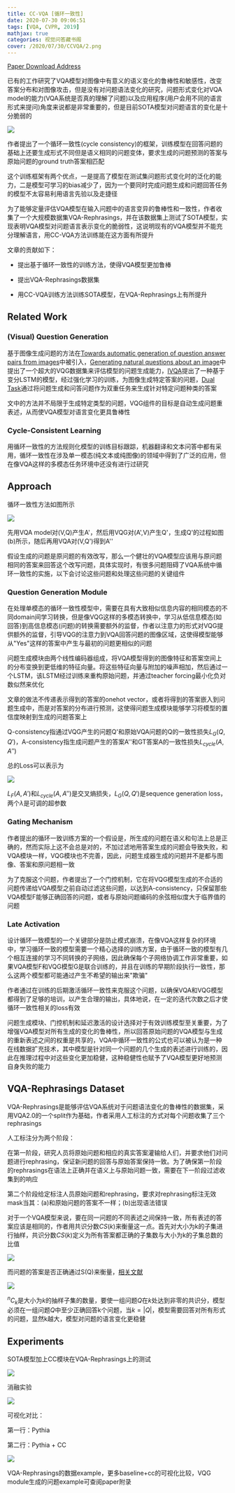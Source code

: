 ```yaml
---
title: CC-VQA [循环一致性]
date: 2020-07-30 09:06:51
tags: [VQA, CVPR, 2019]
mathjax: true
categories: 视觉问答藏书阁
cover: /2020/07/30/CCVQA/2.png
---
```

[Paper Download Address](https://arxiv.org/abs/1902.05660v1)

已有的工作研究了VQA模型对图像中有意义的语义变化的鲁棒性和敏感性，改变答案分布和对图像攻击，但是没有对问题语法变化的研究，问题形式变化对VQA model的能力(VQA系统是否真的理解了问题)以及应用程序(用户会用不同的语言形式来提问)角度来说都是非常重要的，但是目前SOTA模型对问题语言的变化是十分脆弱的

![](1.png)

作者提出了一个循环一致性(cycle consistency)的框架，训练模型在回答问题的基础上还要生成形式不同但是语义相同的问题变体，要求生成的问题预测的答案与原始问题的ground truth答案相匹配

这个训练框架有两个优点，一是提高了模型在测试集问题形式变化时的泛化的能力，二是模型可学习的bias减少了，因为一个要同时完成问题生成和问题回答任务的模型不太容易利用语言先验以及走捷径

为了能够定量评估VQA模型在输入问题中的语言变异的鲁棒性和一致性，作者收集了一个大规模数据集VQA-Rephrasings，并在该数据集上测试了SOTA模型，实现表明VQA模型对问题语言表示变化的脆弱性，这说明现有的VQA模型并不能充分理解语言，用CC-VQA方法训练能在这方面有所提升

文章的贡献如下：

* 提出基于循环一致性的训练方法，使得VQA模型更加鲁棒

* 提出VQA-Rephrasings数据集

* 用CC-VQA训练方法训练SOTA模型，在VQA-Rephrasings上有所提升

## Related Work

### (Visual) Question Generation

基于图像生成问题的方法在[Towards automatic generation of question answer pairs from images][1]中被引入，[Generating natural questions about an image][2]中提出了一个超大的VQG数据集来评估模型的问题生成能力，[IVQA][3]提出了一种基于变分LSTM的模型，经过强化学习的训练，为图像生成特定答案的问题，[Dual Task][4]通过将问题生成和问答问题作为双重任务来生成针对特定问题种类的答案

[1]:https://imatge.upc.edu/web/sites/default/files/pub/xMora.pdf
[2]:https://arxiv.org/abs/1603.06059v1
[3]:https://arxiv.org/abs/1710.03370
[4]:https://arxiv.org/abs/1709.07192v1

文中的方法并不局限于生成特定类型的问题，VQG组件的目标是自动生成问题重表述，从而使VQA模型对语言变化更具鲁棒性

### Cycle-Consistent Learning

用循环一致性的方法规则化模型的训练目标跟踪，机器翻译和文本问答中都有采用，循环一致性在涉及单一模态(纯文本或纯图像)的领域中得到了广泛的应用，但在像VQA这样的多模态任务环境中还没有进行过研究

## Approach

循环一致性方法如图所示

![](2.png)

先用VQA model对(V,Q)产生A'，然后用VQG对(A',V)产生Q'，生成Q'的过程如图(b)所示，随后再用VQA对(V,Q')得到A''

假设生成的问题是原问题的有效改写，那么一个健壮的VQA模型应该用与原问题相同的答案来回答这个改写问题，具体实现时，有很多问题阻碍了VQA系统中循环一致性的实施，以下会讨论这些问题和处理这些问题的关键组件

### Question Generation Module

在处理单模态的循环一致性模型中，需要在具有大致相似信息内容的相同模态的不同domain间学习转换，但是像VQG这样的多模态转换中，学习从低信息模态(如回答)到高信息模态(问题)的转换需要额外的监督，作者以注意力的形式对VQG提供额外的监督，引导VQG的注意力到VQA回答问题的图像区域，这使得模型能够从"Yes"这样的答案中产生与最初的问题更相似的问题

问题生成模块由两个线性编码器组成，将VQA模型得到的图像特征和答案空间上的分布变换到更低维的特征向量。将这些特征向量与附加的噪声相加，然后通过一个LSTM，该LSTM经过训练来重构原始问题，并通过teacher forcing最小化负对数似然来优化

文章的做法不传递表示得到的答案的onehot vector，或者将得到的答案嵌入到问题生成中，而是对答案的分布进行预测，这使得问题生成模块能够学习将模型的置信度映射到生成的问题答案上

Q-consistency指通过VQG产生的问题Q'和原始VQA问题的Q的一致性损失$L_G(Q,Q')$，A-consistency指生成问题产生的答案A''和GT答案A的一致性损失$L_{cycle}(A,A'')$

总的Loss可以表示为

![](3.png)

$L_F(A,A')$和$L_{cycle}(A,A'')$是交叉熵损失，$L_G(Q,Q')$是sequence generation loss，两个$\lambda$是可调的超参数

### Gating Mechanism

作者提出的循环一致训练方案的一个假设是，所生成的问题在语义和句法上总是正确的，然而实际上这不会总是对的，不加过滤地用答案生成的问题会导致失败，和VQA模块一样，VQG模块也不完善，因此，问题生成器生成的问题并不是都与图像、答案和原问题相一致

为了克服这个问题，作者提出了一个门控机制，它在将VQG模型生成的不合适的问题传递给VQA模型之前自动过滤这些问题，以达到A-consistency，只保留那些VQA模型F能够正确回答的问题，或者与原始问题编码的余弦相似度大于临界值的问题

### Late Activation

设计循环一致模型的一个关键部分是防止模式崩溃，在像VQA这样复杂的环境中，学习循环一致的模型需要一个精心选择的训练方案，由于循环一致的模型有几个相互连接的学习不同转换的子网络，因此确保每个子网络协调工作非常重要，如果VQA模型F和VQG模型G是联合训练的，并且在训练的早期阶段执行一致性，那么这两个模型都可能通过产生不希望的输出来"欺骗"

作者通过在训练的后期激活循环一致性来克服这个问题，以确保VQA和VQG模型都得到了足够的培训，以产生合理的输出，具体地说，在一定的迭代次数之后才使循环一致性相关的loss有效

问题生成模块、门控机制和延迟激活的设计选择对于有效训练模型至关重要，为了增强VQA模型对所有生成的变化的鲁棒性，所以回答原始问题的VQA模型与生成的重新表述之间的权重是共享的，VQA中循环一致性的公式也可以被认为是一种在线数据扩充技术，其中模型是针对同一个问题的几个生成的表述进行训练的，因此在推理过程中对这些变化更加稳健，这种稳健性也赋予了VQA模型更好地预测自身失败的能力

## VQA-Rephrasings Dataset

VQA-Rephrasings是能够评估VQA系统对于问题语法变化的鲁棒性的数据集，采用VQA2.0的一个split作为基础，作者采用人工标注的方式对每个问题收集了三个rephrasings

人工标注分为两个阶段：

在第一阶段，研究人员将原始问题和相应的真实答案灌输给人们，并要求他们对问题进行rephrasing，保证新问题的回答与原始答案保持一致。为了确保第一阶段的rephrasings在语法上正确并在语义上与原始问题一致，需要在下一阶段过滤收集到的响应

第二个阶段给定标注人员原始问题和rephrasing，要求对rephrasing标注无效mask当其：(a)和原始问题的答案不一样；(b)出现语法错误

对于一个VQA模型来说，要在同一问题的不同表述之间保持一致，所有表述的答案应该是相同的，作者用共识分数$CS(k)$来衡量这一点。首先对大小为k的子集进行抽样，共识分数$CS(k)$定义为所有答案都正确的子集数与大小为k的子集总数的比值

![](4.png)

而问题的答案是否正确通过S(Q)来衡量，[相关文献][5]

![](5.png)

[5]:https://arxiv.org/abs/1606.07356

$^nC_k$是大小为$k$的抽样子集的数量，要使一组问题$Q$在$k$处达到非零的共识分，模型必须在一组问题$Q$中至少正确回答k个问题，当$k=|Q|$，模型需要回答对所有形式的问题，显然k越大，模型对问题的语言变化更稳健

## Experiments

SOTA模型加上CC模块在VQA-Rephrasings上的测试

![](6.png)

消融实验

![](7.png)

可视化对比：

第一行：Pythia

第二行：Pythia + CC

![](8.png)

VQA-Rephrasings的数据example，更多baseline+cc的可视化比较，VQG module生成的问题example可查阅paper附录